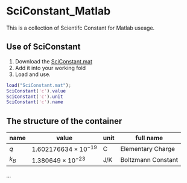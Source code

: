 # SciConstant_Matlab

This is a collection of Scientifc Constant for Matlab useage.


## Use of SciConstant 

1. Download  the [SciConstant.mat](https://github.com/place-bo/ScientificConstant_Matlab)
2. Add it into your working fold 
3. Load and use. 
``` matlab
load("SciConstant.mat");
SciConstant('c').value
SciConstant('c').unit
SciConstant('c').name
```
## The structure of the container

|name|value|unit|full name|
|-|-|-|-|
|$q$|$1.602176634\times10^{-19}$|C|Elementary Charge|
|$k_B$|$1.380649\times10^{-23}$|J/K|Boltzmann Constant|
...

